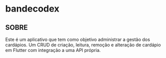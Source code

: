 # bandecodex

## SOBRE

Este é um aplicativo que tem como objetivo administrar a gestão dos cardápios. Um CRUD de criação, leitura, remoção e alteração de cardápio em Flutter com integração a uma API própria.
